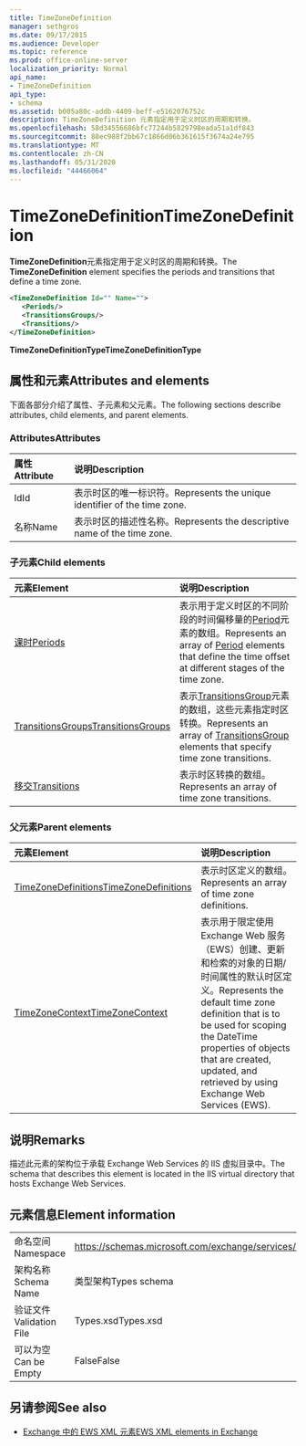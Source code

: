 ```yaml
---
title: TimeZoneDefinition
manager: sethgros
ms.date: 09/17/2015
ms.audience: Developer
ms.topic: reference
ms.prod: office-online-server
localization_priority: Normal
api_name:
- TimeZoneDefinition
api_type:
- schema
ms.assetid: b005a80c-addb-4409-beff-e5162076752c
description: TimeZoneDefinition 元素指定用于定义时区的周期和转换。
ms.openlocfilehash: 58d34556686bfc77244b5829798eada51a1df843
ms.sourcegitcommit: 88ec988f2bb67c1866d06b361615f3674a24e795
ms.translationtype: MT
ms.contentlocale: zh-CN
ms.lasthandoff: 05/31/2020
ms.locfileid: "44466064"
---
```

# <a name="timezonedefinition"></a><span data-ttu-id="ac0d7-103">TimeZoneDefinition</span><span class="sxs-lookup"><span data-stu-id="ac0d7-103">TimeZoneDefinition</span></span>

<span data-ttu-id="ac0d7-104">**TimeZoneDefinition**元素指定用于定义时区的周期和转换。</span><span class="sxs-lookup"><span data-stu-id="ac0d7-104">The **TimeZoneDefinition** element specifies the periods and transitions that define a time zone.</span></span> 
  
```XML
<TimeZoneDefinition Id="" Name="">
   <Periods/>
   <TransitionsGroups/>
   <Transitions/>
</TimeZoneDefinition>

```

 <span data-ttu-id="ac0d7-105">**TimeZoneDefinitionType**</span><span class="sxs-lookup"><span data-stu-id="ac0d7-105">**TimeZoneDefinitionType**</span></span>
## <a name="attributes-and-elements"></a><span data-ttu-id="ac0d7-106">属性和元素</span><span class="sxs-lookup"><span data-stu-id="ac0d7-106">Attributes and elements</span></span>

<span data-ttu-id="ac0d7-107">下面各部分介绍了属性、子元素和父元素。</span><span class="sxs-lookup"><span data-stu-id="ac0d7-107">The following sections describe attributes, child elements, and parent elements.</span></span>
  
### <a name="attributes"></a><span data-ttu-id="ac0d7-108">Attributes</span><span class="sxs-lookup"><span data-stu-id="ac0d7-108">Attributes</span></span>

|<span data-ttu-id="ac0d7-109">**属性**</span><span class="sxs-lookup"><span data-stu-id="ac0d7-109">**Attribute**</span></span>|<span data-ttu-id="ac0d7-110">**说明**</span><span class="sxs-lookup"><span data-stu-id="ac0d7-110">**Description**</span></span>|
|:-----|:-----|
|<span data-ttu-id="ac0d7-111">Id</span><span class="sxs-lookup"><span data-stu-id="ac0d7-111">Id</span></span>  <br/> |<span data-ttu-id="ac0d7-112">表示时区的唯一标识符。</span><span class="sxs-lookup"><span data-stu-id="ac0d7-112">Represents the unique identifier of the time zone.</span></span>  <br/> |
|<span data-ttu-id="ac0d7-113">名称</span><span class="sxs-lookup"><span data-stu-id="ac0d7-113">Name</span></span>  <br/> |<span data-ttu-id="ac0d7-114">表示时区的描述性名称。</span><span class="sxs-lookup"><span data-stu-id="ac0d7-114">Represents the descriptive name of the time zone.</span></span>  <br/> |
   
### <a name="child-elements"></a><span data-ttu-id="ac0d7-115">子元素</span><span class="sxs-lookup"><span data-stu-id="ac0d7-115">Child elements</span></span>

|<span data-ttu-id="ac0d7-116">**元素**</span><span class="sxs-lookup"><span data-stu-id="ac0d7-116">**Element**</span></span>|<span data-ttu-id="ac0d7-117">**说明**</span><span class="sxs-lookup"><span data-stu-id="ac0d7-117">**Description**</span></span>|
|:-----|:-----|
|[<span data-ttu-id="ac0d7-118">课时</span><span class="sxs-lookup"><span data-stu-id="ac0d7-118">Periods</span></span>](periods.md) <br/> |<span data-ttu-id="ac0d7-119">表示用于定义时区的不同阶段的时间偏移量的[Period](period.md)元素的数组。</span><span class="sxs-lookup"><span data-stu-id="ac0d7-119">Represents an array of [Period](period.md) elements that define the time offset at different stages of the time zone.</span></span>  <br/> |
|[<span data-ttu-id="ac0d7-120">TransitionsGroups</span><span class="sxs-lookup"><span data-stu-id="ac0d7-120">TransitionsGroups</span></span>](transitionsgroups.md) <br/> |<span data-ttu-id="ac0d7-121">表示[TransitionsGroup](transitionsgroup.md)元素的数组，这些元素指定时区转换。</span><span class="sxs-lookup"><span data-stu-id="ac0d7-121">Represents an array of [TransitionsGroup](transitionsgroup.md) elements that specify time zone transitions.</span></span>  <br/> |
|[<span data-ttu-id="ac0d7-122">移交</span><span class="sxs-lookup"><span data-stu-id="ac0d7-122">Transitions</span></span>](transitions.md) <br/> |<span data-ttu-id="ac0d7-123">表示时区转换的数组。</span><span class="sxs-lookup"><span data-stu-id="ac0d7-123">Represents an array of time zone transitions.</span></span>  <br/> |
   
### <a name="parent-elements"></a><span data-ttu-id="ac0d7-124">父元素</span><span class="sxs-lookup"><span data-stu-id="ac0d7-124">Parent elements</span></span>

|<span data-ttu-id="ac0d7-125">**元素**</span><span class="sxs-lookup"><span data-stu-id="ac0d7-125">**Element**</span></span>|<span data-ttu-id="ac0d7-126">**说明**</span><span class="sxs-lookup"><span data-stu-id="ac0d7-126">**Description**</span></span>|
|:-----|:-----|
|[<span data-ttu-id="ac0d7-127">TimeZoneDefinitions</span><span class="sxs-lookup"><span data-stu-id="ac0d7-127">TimeZoneDefinitions</span></span>](timezonedefinitions.md) <br/> |<span data-ttu-id="ac0d7-128">表示时区定义的数组。</span><span class="sxs-lookup"><span data-stu-id="ac0d7-128">Represents an array of time zone definitions.</span></span>  <br/> |
|[<span data-ttu-id="ac0d7-129">TimeZoneContext</span><span class="sxs-lookup"><span data-stu-id="ac0d7-129">TimeZoneContext</span></span>](timezonecontext.md) <br/> |<span data-ttu-id="ac0d7-130">表示用于限定使用 Exchange Web 服务（EWS）创建、更新和检索的对象的日期/时间属性的默认时区定义。</span><span class="sxs-lookup"><span data-stu-id="ac0d7-130">Represents the default time zone definition that is to be used for scoping the DateTime properties of objects that are created, updated, and retrieved by using Exchange Web Services (EWS).</span></span>  <br/> |
   
## <a name="remarks"></a><span data-ttu-id="ac0d7-131">说明</span><span class="sxs-lookup"><span data-stu-id="ac0d7-131">Remarks</span></span>

<span data-ttu-id="ac0d7-132">描述此元素的架构位于承载 Exchange Web Services 的 IIS 虚拟目录中。</span><span class="sxs-lookup"><span data-stu-id="ac0d7-132">The schema that describes this element is located in the IIS virtual directory that hosts Exchange Web Services.</span></span>
  
## <a name="element-information"></a><span data-ttu-id="ac0d7-133">元素信息</span><span class="sxs-lookup"><span data-stu-id="ac0d7-133">Element information</span></span>

|||
|:-----|:-----|
|<span data-ttu-id="ac0d7-134">命名空间</span><span class="sxs-lookup"><span data-stu-id="ac0d7-134">Namespace</span></span>  <br/> |https://schemas.microsoft.com/exchange/services/2006/types  <br/> |
|<span data-ttu-id="ac0d7-135">架构名称</span><span class="sxs-lookup"><span data-stu-id="ac0d7-135">Schema Name</span></span>  <br/> |<span data-ttu-id="ac0d7-136">类型架构</span><span class="sxs-lookup"><span data-stu-id="ac0d7-136">Types schema</span></span>  <br/> |
|<span data-ttu-id="ac0d7-137">验证文件</span><span class="sxs-lookup"><span data-stu-id="ac0d7-137">Validation File</span></span>  <br/> |<span data-ttu-id="ac0d7-138">Types.xsd</span><span class="sxs-lookup"><span data-stu-id="ac0d7-138">Types.xsd</span></span>  <br/> |
|<span data-ttu-id="ac0d7-139">可以为空</span><span class="sxs-lookup"><span data-stu-id="ac0d7-139">Can be Empty</span></span>  <br/> |<span data-ttu-id="ac0d7-140">False</span><span class="sxs-lookup"><span data-stu-id="ac0d7-140">False</span></span>  <br/> |
   
## <a name="see-also"></a><span data-ttu-id="ac0d7-141">另请参阅</span><span class="sxs-lookup"><span data-stu-id="ac0d7-141">See also</span></span>



- [<span data-ttu-id="ac0d7-142">Exchange 中的 EWS XML 元素</span><span class="sxs-lookup"><span data-stu-id="ac0d7-142">EWS XML elements in Exchange</span></span>](ews-xml-elements-in-exchange.md)

